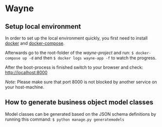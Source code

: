 # Wayne

## Setup local environment
In order to set up the local environment quickly, you first need to install [docker](https://docs.docker.com/install/#server) and [docker-compose](https://docs.docker.com/compose/install/).

Afterwards go to the root-folder of the _wayne-project_ and run:
`$ docker-compose up -d`
and then 
`$ docker logs wayne-app -f` 
to watch the progress.

After the boot-process is finished switch to your browser and check: [http://localhost:8000](http://localhost:8000)


_Note:_ Please make sure that port 8000 is not blocked by another service on your host-machine.



## How to generate business object model classes
Model classes can be generated based on the JSON schema definitions by running this command:
`$ python manage.py generatemodels`

